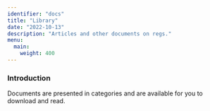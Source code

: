 ```yaml
---
identifier: "docs"
title: "Library"
date: "2022-10-13"
description: "Articles and other documents on regs."
menu:
  main:
    weight: 400
---
```


### Introduction

Documents are presented in categories and are available for you to download
and read.

